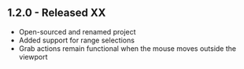 ## 1.2.0 - Released XX
* Open-sourced and renamed project
* Added support for range selections
* Grab actions remain functional when the mouse moves outside the viewport
